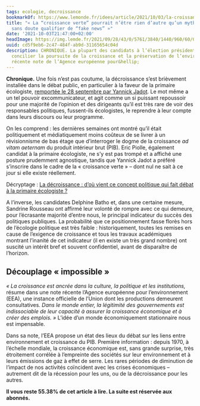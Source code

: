 ```yaml
---
tags: ecologie, decroissance
bookmarkOf: https://www.lemonde.fr/idees/article/2021/10/03/la-croissance-verte-pourrait-n-etre-rien-d-autre-qu-un-mythe-qu-il-faudrait-sans-doute-qualifier-de-fake-news_6096893_3232.html
title: "« La “croissance verte” pourrait n’être rien d’autre qu’un mythe, qu’il faudrait
  sans doute qualifier de “fake news” »"
date: '2021-10-03T21:47:00+02:00'
headImage: https://img.lemde.fr/2021/09/28/43/0/5761/3840/1440/960/60/0/b9d7fc6_5728676-01-06.jpg
uuid: cd5f9eb6-2c47-484f-ab9d-31165654c04d
description: CHRONIQUE. La plupart des candidats à l’élection présidentielle prétendent
  concilier la poursuite de la croissance et la préservation de l’environnement. Une
  récente note de l’Agence européenne pour&hellip;
---
```


**Chronique.** Une fois n’est pas coutume, la décroissance s’est brièvement installée dans le débat public, en particulier à la faveur de la primaire écologiste, [remportée le 28 septembre par Yannick Jadot](https://www.lemonde.fr/election-presidentielle-2022/article/2021/09/28/primaire-ecologiste-yannick-jadot-le-candidat-pragmatique-d-eelv-a-l-election-presidentielle_6096333_6059010.html). Le mot même a un tel pouvoir excommunicateur, et agit comme un si puissant repoussoir pour une majorité de l’opinion et des dirigeants qu’il est très rare de voir des responsables politiques, fussent-ils écologistes, le reprendre à leur compte dans leurs discours ou leur programme.

On les comprend : les dernières semaines ont montré qu’il était politiquement et médiatiquement moins coûteux de se livrer à un révisionnisme de bas étage que d’interroger le dogme de la croissance _ad vitam aeternam_ du produit intérieur brut (PIB). Eric Piolle, également candidat à la primaire écologiste, ne s’y est pas trompé et a affiché une posture prudemment agnostique, tandis que Yannick Jadot a préféré s’inscrire dans le cadre de la « croissance verte » – dont nul ne sait à ce jour si elle existe réellement.

Décryptage : [La décroissance : d’où vient ce concept politique qui fait débat à la primaire écologiste ?](https://www.lemonde.fr/les-decodeurs/article/2021/09/03/la-decroissance-d-ou-vient-ce-concept-politique-qui-fait-debat-a-la-primaire-ecologiste_6093270_4355770.html)

A l’inverse, les candidates Delphine Batho et, dans une certaine mesure, Sandrine Rousseau ont affirmé leur volonté de rompre avec ce qui demeure, pour l’écrasante majorité d’entre nous, le principal indicateur du succès des politiques publiques. La probabilité que ce positionnement fasse florès hors de l’écologie politique est très faible : historiquement, toutes les remises en cause de l’exigence de croissance et tous les travaux académiques montrant l’inanité de cet indicateur (il en existe un très grand nombre) ont suscité un intérêt bref et souvent confidentiel, avant de disparaître de l’horizon.

Découplage « impossible »
-------------------------

_« La croissance est ancrée dans la culture, la politique et les institutions,_ résume dans une note récente l’Agence européenne pour l’environnement (EEA), une instance officielle de l’Union dont les productions demeurent consultatives. _Dans le monde entier, la légitimité des gouvernements est indissociable de leur capacité à assurer la croissance économique et à créer des emplois. »_ L’idée d’un monde économiquement stationnaire nous est impensable.

Dans sa note, l’EEA propose un état des lieux du débat sur les liens entre environnement et croissance du PIB. Première information : depuis 1970, à l’échelle mondiale, la croissance économique est, sans grande surprise, très étroitement corrélée à l’empreinte des sociétés sur leur environnement et à leurs émissions de gaz à effet de serre. Les rares périodes de diminution de l’impact de nos activités coïncident avec les crises économiques – autrement dit de la récession pour les uns, ou de la décroissance pour les autres.

**Il vous reste 55.38% de cet article à lire. La suite est réservée aux abonnés.**